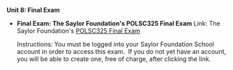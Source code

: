 **Unit 8: Final Exam** <span id="8"></span> 
-   **Final Exam: The Saylor Foundation's POLSC325 Final Exam**
    Link: The Saylor Foundation's [POLSC325 Final
    Exam](http://school.saylor.org/mod/quiz/view.php?id=988)  
      
     Instructions: You must be logged into your Saylor Foundation School
    account in order to access this exam.  If you do not yet have an
    account, you will be able to create one, free of charge, after
    clicking the link. 


